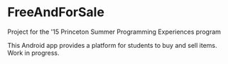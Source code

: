 # FreeAndForSale
Project for the '15 Princeton Summer Programming Experiences program

This Android app provides a platform for students to buy and sell items. Work in progress.
